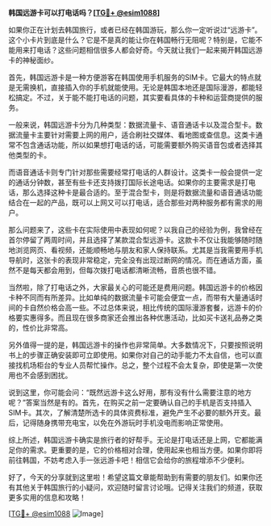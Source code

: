 **韩国远游卡可以打电话吗？[[TG💪+ @esim1088](https://t.me/s/esim1088)]**

如果你正在计划去韩国旅行，或者已经在韩国游玩，那么你一定听说过“远游卡”。这个小卡片到底是什么？它是不是真的能让你在韩国畅行无阻呢？特别是，它能不能用来打电话？这些问题相信很多人都会好奇。今天就让我们一起来揭开韩国远游卡的神秘面纱。

首先，韩国远游卡是一种方便游客在韩国使用手机服务的SIM卡。它最大的特点就是无需换机，直接插入你的手机就能使用。无论是韩国本地还是国际漫游，都能轻松搞定。不过，关于能不能打电话的问题，其实要看具体的卡种和运营商提供的服务。

一般来说，韩国远游卡分为几种类型：数据流量卡、语音通话卡以及混合型卡。数据流量卡主要针对需要上网的用户，适合刷社交媒体、看地图或查信息。这类卡通常不包含通话功能，所以如果想打电话的话，可能需要额外购买语音包或者选择其他类型的卡。

而语音通话卡则专门针对那些需要经常打电话的人群设计。这类卡一般会提供一定的通话分钟数，甚至有些卡还支持拨打国际长途电话。如果你的主要需求是打电话，那么选择这种卡是最合适的。至于混合型卡，则是将数据流量和语音通话功能结合在一起的产品，既可以上网又可以打电话，适合那些对两种服务都有需求的用户。

那么问题来了，这些卡在实际使用中表现如何呢？以我自己的经验为例，我曾经在首尔停留了两周时间，并且选择了某款混合型远游卡。这款卡不仅让我能够随时随地浏览网页、看视频，还能顺畅地与朋友和家人保持联系。尤其是当我需要用手机导航时，这张卡的表现非常稳定，完全没有出现过断网的情况。而在通话方面，虽然不是每天都会用到，但每次拨打电话都清晰流畅，音质也很不错。

当然啦，除了打电话之外，大家最关心的可能还是费用问题。韩国远游卡的价格因卡种不同而有所差异。比如单纯的数据流量卡可能会便宜一点，而带有大量通话时间的卡自然价格会高一些。不过总体来说，相比传统的国际漫游套餐，远游卡的价格要实惠得多。而且现在很多商家还会推出各种优惠活动，比如买卡送礼品券之类的，性价比非常高。

另外值得一提的是，韩国远游卡的操作也非常简单。大多数情况下，只要按照说明书上的步骤正确安装即可立即使用。如果你对自己的动手能力不太自信，也可以直接找机场柜台的专业人员帮忙操作。总之，整个过程不会太复杂，即使是第一次使用也不会感到困扰。

说到这里，你可能会问：“既然远游卡这么好用，那有没有什么需要注意的地方呢？”答案当然是有的。首先，在购买之前一定要确认自己的手机是否支持插入SIM卡。其次，了解清楚所选卡的具体资费标准，避免产生不必要的额外开支。最后，记得随身携带充电宝，以免在外游玩时手机没电而影响正常使用。

综上所述，韩国远游卡确实是旅行者的好帮手。无论是打电话还是上网，它都能满足你的需求。更重要的是，它的价格相对合理，使用起来也相当方便。如果你即将前往韩国，不妨考虑入手一张远游卡吧！相信它会给你的旅程增添不少便利。

好了，今天的分享就到这里啦！希望这篇文章能帮助到有需要的朋友们。如果你还有其他关于韩国旅行的小疑问，欢迎随时留言讨论哦。记得关注我们的频道，获取更多实用的信息和攻略！

[[TG💪+ @esim1088](https://t.me/s/esim1088) ![Image](https://i.postimg.cc/4NQfJmqS/Snipaste-2025-05-13-00-14-12.png)]